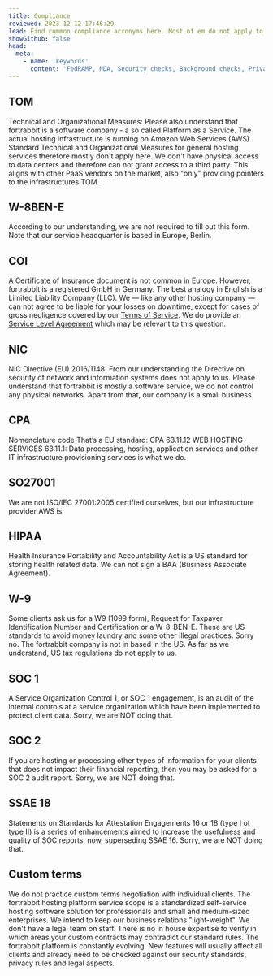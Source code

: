 ```yaml
---
title: Compliance
reviewed: 2023-12-12 17:46:29
lead: Find common compliance acronyms here. Most of em do not apply to us or we simply don't do it. At least now you know.
showGithub: false
head:
  meta:
    - name: 'keywords'
      content: 'FedRAMP, NDA, Security checks, Background checks, Privacy Shield, SSAE16/18 ISO27001, PCI DSS, Employee checks, Information Security Plan/Policy, Third Party Attestation/Certification (SOC 2 Type 2 Report/ ISO 27001 to include the statement of applicability (SOA)), Latest Penetration Test Report, Data Flow and Network Architecture Diagrams, Latest Vulnerability Scan, Cyber Liability Insurance Certificate, Third Party Vendor Risk Assessment, Standard Information Gathering, SIGs, SECs, NDAs, SOCs, SLAs, VRAs, VSAs or whatever, Vendor agreement'
---
```


## TOM

Technical and Organizational Measures: Please also understand that fortrabbit is a software company - a so called Platform as a Service. The actual hosting infrastructure is running on Amazon Web Services (AWS). Standard Technical and Organizational Measures for general hosting services therefore mostly don't apply here. We don't have physical access to data centers and therefore can not grant access to a third party. This aligns with other PaaS vendors on the market, also "only" providing pointers to the infrastructures TOM.

## W-8BEN-E

According to our understanding, we are not required to fill out this form. Note that our service headquarter is based in Europe, Berlin.

## COI

A Certificate of Insurance document is not common in Europe. However, fortrabbit is a registered GmbH in Germany. The best analogy in English is a Limited Liability Company (LLC). We — like any other hosting company — can not agree to be liable for your losses on downtime, except for cases of gross negligence covered by our [Terms of Service](/legal/terms). We do provide an [Service Level Agreement](legal/service-level-agreement) which may be relevant to this question.

## NIC

NIC Directive (EU) 2016/1148: From our understanding the Directive on security of network and information systems does not apply to us. Please understand that fortrabbit is mostly a software service, we do not control any physical networks. Apart from that, our company is a small business.

## CPA

Nomenclature code That’s a EU standard: CPA 63.11.12 WEB HOSTING SERVICES 63.11.1: Data processing, hosting, application services and other IT infrastructure provisioning services is what we do.

## SO27001

We are not ISO/IEC 27001:2005 certified ourselves, but our infrastructure provider AWS is.

## HIPAA

Health Insurance Portability and Accountability Act is a US standard for storing health related data. We can not sign a BAA (Business Associate Agreement).

## W-9

Some clients ask us for a W9 (1099 form), Request for Taxpayer Identification Number and Certification or a W-8-BEN-E. These are US standards to avoid money laundry and some other illegal practices. Sorry no. The fortrabbit company is not in based in the US. As far as we understand, US tax regulations do not apply to us.

## SOC 1

A Service Organization Control 1, or SOC 1 engagement, is an audit of the internal controls at a service organization which have been implemented to protect client data. Sorry, we are NOT doing that.

## SOC 2

If you are hosting or processing other types of information for your clients that does not impact their financial reporting, then you may be asked for a SOC 2 audit report. Sorry, we are NOT doing that.

## SSAE 18

Statements on Standards for Attestation Engagements 16 or 18 (type I ot type II) is a series of enhancements aimed to increase the usefulness and quality of SOC reports, now, superseding SSAE 16. Sorry, we are NOT doing that.

## Custom terms

We do not practice custom terms negotiation with individual clients. The fortrabbit hosting platform service scope is a standardized self-service hosting software solution for professionals and small and medium-sized enterprises. We intend to keep our business relations "light-weight". We don't have a legal team on staff. There is no in house expertise to verify in which areas your custom contracts may contradict our standard rules. The fortrabbit platform is constantly evolving. New features will usually affect all clients and already need to be checked against our security standards, privacy rules and legal aspects.
